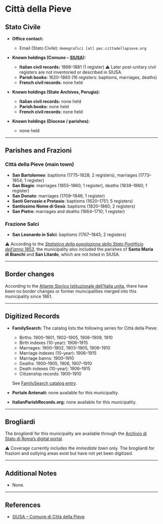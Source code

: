# Città della Pieve

## Stato Civile

* **Office contact:**

  * Email (Stato Civile): `demografici [at] pec.cittadellapieve.org`

* **Known holdings (Comune – [SIUSA](https://siusa-archivi.cultura.gov.it/cgi-bin/siusa/pagina.pl?TipoPag=comparc&Chiave=309324)):**

  * **Italian civil records:** 1868–1881 (1 register)
    ⚠️ Later post-unitary civil registers are not inventoried or described in SIUSA.
  * **Parish books:** 1620–1860 (16 registers: baptisms, marriages, deaths)
  * **French civil records:** none held

* **Known holdings (State Archives, Perugia):**

  * **Italian civil records:** none held
  * **Parish books:** none held
  * **French civil records:** none held

* **Known holdings (Diocese / parishes):**

  * none held

---

## Parishes and Frazioni

### Città della Pieve (main town)

* **San Bartolomeo**: baptisms (1775–1828; 2 registers), marriages (1773–1854; 1 register)
* **San Biagio**: marriages (1855–1860; 1 register), deaths (1838–1860; 1 register)
* **San Donato**: marriages (1709–1846; 1 register)
* **Santi Gervasio e Protasio**: baptisms (1620–1751; 5 registers)
* **Santissimo Nome di Gesù**: baptisms (1820–1860; 2 registers)
* **San Pietro**: marriages and deaths (1664–1710; 1 register)

### Frazione Salci

* **San Leonardo in Salci**: baptisms (1767–1845; 2 registers)

⚠️ According to the *[Statistica della popolazione dello Stato Pontificio dell’anno 1853](https://www.google.it/books/edition/Statistics_della_popolazione_dello_Stato/v6dCAQAAMAAJ)*, the municipality also included the parishes of **Santa Maria di Bianchi** and **San Litardo**, which are not listed in SIUSA.

---

## Border changes

According to the [Atlante Storico Istituzionale dell’Italia unita](http://dati.san.beniculturali.it/asi/local/), there have been no border changes or former municipalities merged into this municipality since 1861.

---

## Digitized Records

* **FamilySearch:** The catalog lists the following series for Città della Pieve:

  * Births: 1900–1901, 1902–1905, 1906–1909, 1910
  * Birth indexes (10-year): 1906–1915
  * Marriages: 1900–1902, 1903–1905, 1906–1910
  * Marriage indexes (10-year): 1906–1915
  * Marriage banns: 1900–1910
  * Deaths: 1900–1905, 1906, 1907–1910
  * Death indexes (10-year): 1906–1915
  * Citizenship records: 1900–1910

  See [FamilySearch catalog entry](https://www.familysearch.org/en/search/catalog/652393).

* **Portale Antenati:** none available for this municipality.

* **ItalianParishRecords.org:** none available for this municipality.

---

## Brogliardi

The *brogliardi* for this municipality are available through the [Archivio di Stato di Roma’s digital portal](https://imagoarchiviodistatoroma.cultura.gov.it/Gregoriano/s_brogliardi.php?Provincia=Perugia&Denominazione=Citt%C3%A0%20di%20Pieve).

⚠️ Coverage currently includes the *immediate town* only. The brogliardi for frazioni and outlying areas exist but have not yet been digitized.

---

## Additional Notes

* None.

---

## References

* [SIUSA – Comune di Città della Pieve](https://siusa-archivi.cultura.gov.it/cgi-bin/siusa/pagina.pl?TipoPag=comparc&Chiave=309324)
